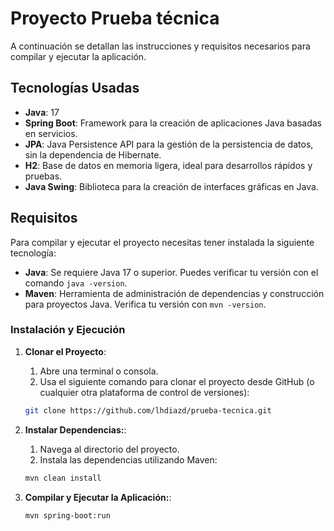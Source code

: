 # Proyecto Prueba técnica

A continuación se detallan las instrucciones y requisitos necesarios para compilar y ejecutar la aplicación.

## Tecnologías Usadas
- **Java**: 17
- **Spring Boot**: Framework para la creación de aplicaciones Java basadas en servicios.
- **JPA**: Java Persistence API para la gestión de la persistencia de datos, sin la dependencia de Hibernate.
- **H2**: Base de datos en memoria ligera, ideal para desarrollos rápidos y pruebas.
- **Java Swing**: Biblioteca para la creación de interfaces gráficas en Java.

## Requisitos
Para compilar y ejecutar el proyecto necesitas tener instalada la siguiente tecnología:
- **Java**: Se requiere Java 17 o superior. Puedes verificar tu versión con el comando `java -version`.
- **Maven**: Herramienta de administración de dependencias y construcción para proyectos Java. Verifica tu versión con `mvn -version`.

### Instalación y Ejecución
1. **Clonar el Proyecto**:
   1. Abre una terminal o consola.
   2. Usa el siguiente comando para clonar el proyecto desde GitHub (o cualquier otra plataforma de control de versiones):

   ```bash
   git clone https://github.com/lhdiazd/prueba-tecnica.git

2. **Instalar Dependencias:**:
   1. Navega al directorio del proyecto.
   2. Instala las dependencias utilizando Maven:
   ```bash
   mvn clean install

3. **Compilar y Ejecutar la Aplicación:**:
   ```bash
   mvn spring-boot:run
   
